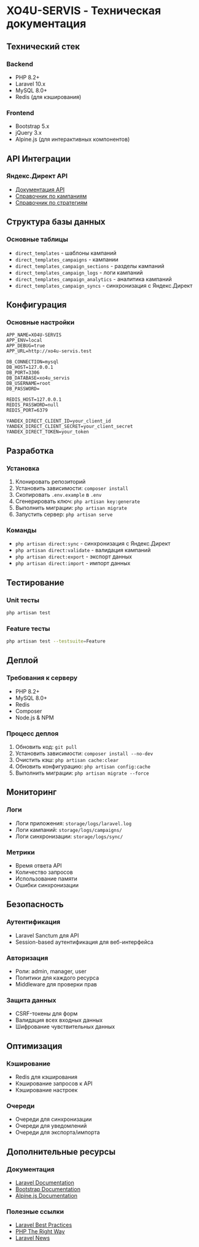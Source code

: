 # XO4U-SERVIS - Техническая документация

## Технический стек

### Backend
- PHP 8.2+
- Laravel 10.x
- MySQL 8.0+
- Redis (для кэширования)

### Frontend
- Bootstrap 5.x
- jQuery 3.x
- Alpine.js (для интерактивных компонентов)

## API Интеграции

### Яндекс.Директ API
- [Документация API](https://yandex.ru/dev/direct/doc/dg/concepts/about-docpage/)
- [Справочник по кампаниям](https://yandex.ru/dev/direct/doc/dg/concepts/campaigns-docpage/)
- [Справочник по стратегиям](https://yandex.ru/dev/direct/doc/dg/concepts/strategy-docpage/)

## Структура базы данных

### Основные таблицы
- `direct_templates` - шаблоны кампаний
- `direct_templates_campaigns` - кампании
- `direct_templates_campaign_sections` - разделы кампаний
- `direct_templates_campaign_logs` - логи кампаний
- `direct_templates_campaign_analytics` - аналитика кампаний
- `direct_templates_campaign_syncs` - синхронизация с Яндекс.Директ

## Конфигурация

### Основные настройки
```env
APP_NAME=XO4U-SERVIS
APP_ENV=local
APP_DEBUG=true
APP_URL=http://xo4u-servis.test

DB_CONNECTION=mysql
DB_HOST=127.0.0.1
DB_PORT=3306
DB_DATABASE=xo4u_servis
DB_USERNAME=root
DB_PASSWORD=

REDIS_HOST=127.0.0.1
REDIS_PASSWORD=null
REDIS_PORT=6379

YANDEX_DIRECT_CLIENT_ID=your_client_id
YANDEX_DIRECT_CLIENT_SECRET=your_client_secret
YANDEX_DIRECT_TOKEN=your_token
```

## Разработка

### Установка
1. Клонировать репозиторий
2. Установить зависимости: `composer install`
3. Скопировать `.env.example` в `.env`
4. Сгенерировать ключ: `php artisan key:generate`
5. Выполнить миграции: `php artisan migrate`
6. Запустить сервер: `php artisan serve`

### Команды
- `php artisan direct:sync` - синхронизация с Яндекс.Директ
- `php artisan direct:validate` - валидация кампаний
- `php artisan direct:export` - экспорт данных
- `php artisan direct:import` - импорт данных

## Тестирование

### Unit тесты
```bash
php artisan test
```

### Feature тесты
```bash
php artisan test --testsuite=Feature
```

## Деплой

### Требования к серверу
- PHP 8.2+
- MySQL 8.0+
- Redis
- Composer
- Node.js & NPM

### Процесс деплоя
1. Обновить код: `git pull`
2. Установить зависимости: `composer install --no-dev`
3. Очистить кэш: `php artisan cache:clear`
4. Обновить конфигурацию: `php artisan config:cache`
5. Выполнить миграции: `php artisan migrate --force`

## Мониторинг

### Логи
- Логи приложения: `storage/logs/laravel.log`
- Логи кампаний: `storage/logs/campaigns/`
- Логи синхронизации: `storage/logs/sync/`

### Метрики
- Время ответа API
- Количество запросов
- Использование памяти
- Ошибки синхронизации

## Безопасность

### Аутентификация
- Laravel Sanctum для API
- Session-based аутентификация для веб-интерфейса

### Авторизация
- Роли: admin, manager, user
- Политики для каждого ресурса
- Middleware для проверки прав

### Защита данных
- CSRF-токены для форм
- Валидация всех входных данных
- Шифрование чувствительных данных

## Оптимизация

### Кэширование
- Redis для кэширования
- Кэширование запросов к API
- Кэширование настроек

### Очереди
- Очереди для синхронизации
- Очереди для уведомлений
- Очереди для экспорта/импорта

## Дополнительные ресурсы

### Документация
- [Laravel Documentation](https://laravel.com/docs)
- [Bootstrap Documentation](https://getbootstrap.com/docs)
- [Alpine.js Documentation](https://alpinejs.dev/docs)

### Полезные ссылки
- [Laravel Best Practices](https://github.com/alexeymezenin/laravel-best-practices)
- [PHP The Right Way](https://phptherightway.com/)
- [Laravel News](https://laravel-news.com/)

